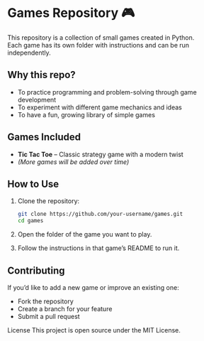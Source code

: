 # Games Repository 🎮

This repository is a collection of small games created in Python.  
Each game has its own folder with instructions and can be run independently.

## Why this repo?
- To practice programming and problem-solving through game development  
- To experiment with different game mechanics and ideas  
- To have a fun, growing library of simple games  

## Games Included
- **Tic Tac Toe** – Classic strategy game with a modern twist  
- *(More games will be added over time)*  

## How to Use
1. Clone the repository:
   ```bash
   git clone https://github.com/your-username/games.git
   cd games
2. Open the folder of the game you want to play.

3. Follow the instructions in that game’s README to run it.

## Contributing
If you’d like to add a new game or improve an existing one:

- Fork the repository
- Create a branch for your feature
- Submit a pull request

License
This project is open source under the MIT License.
